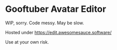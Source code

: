 # Gooftuber Avatar Editor

WIP, sorry. Code messy. May be slow.

Hosted under https://edit.awesomesauce.software/

Use at your own risk.